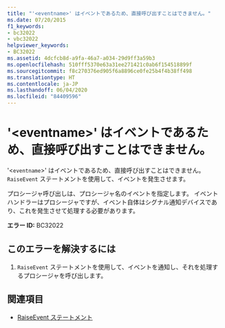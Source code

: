 ```yaml
---
title: "'<eventname>' はイベントであるため、直接呼び出すことはできません。"
ms.date: 07/20/2015
f1_keywords:
- bc32022
- vbc32022
helpviewer_keywords:
- BC32022
ms.assetid: 4dcfcb8d-a9fa-46a7-a034-29d9ff3a59b3
ms.openlocfilehash: 510fff5370e63a31ee271421c0ab6f154518899f
ms.sourcegitcommit: f8c270376ed905f6a8896ce0fe25b4f4b38ff498
ms.translationtype: HT
ms.contentlocale: ja-JP
ms.lasthandoff: 06/04/2020
ms.locfileid: "84409596"
---
```

# <a name="eventname-is-an-event-and-cannot-be-called-directly"></a>'\<eventname>' はイベントであるため、直接呼び出すことはできません。
'<`eventname`>' はイベントであるため、直接呼び出すことはできません。 `RaiseEvent` ステートメントを使用して、イベントを発生させます。  
  
 プロシージャ呼び出しは、プロシージャ名のイベントを指定します。 イベント ハンドラーはプロシージャですが、イベント自体はシグナル通知デバイスであり、これを発生させて処理する必要があります。  
  
 **エラー ID:** BC32022  
  
## <a name="to-correct-this-error"></a>このエラーを解決するには  
  
1. `RaiseEvent` ステートメントを使用して、イベントを通知し、それを処理するプロシージャを呼び出します。  
  
## <a name="see-also"></a>関連項目

- [RaiseEvent ステートメント](../statements/raiseevent-statement.md)
